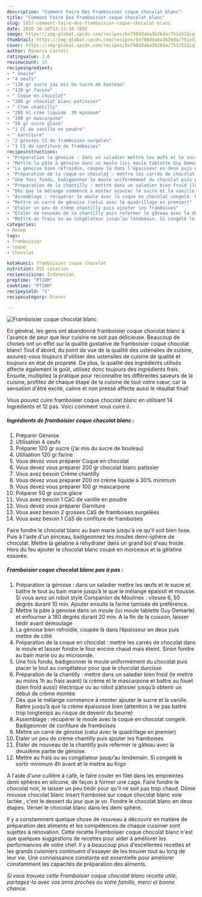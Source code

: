 ```yaml
---
description: "Comment Faire Des Framboisier coque chocolat blanc"
title: "Comment Faire Des Framboisier coque chocolat blanc"
slug: 5857-comment-faire-des-framboisier-coque-chocolat-blanc
date: 2020-10-10T13:12:34.788Z
image: https://img-global.cpcdn.com/recipes/be798ddaba3b26da/751x532cq70/framboisier-coque-chocolat-blanc-photo-principale-de-la-recette.jpg
thumbnail: https://img-global.cpcdn.com/recipes/be798ddaba3b26da/751x532cq70/framboisier-coque-chocolat-blanc-photo-principale-de-la-recette.jpg
cover: https://img-global.cpcdn.com/recipes/be798ddaba3b26da/751x532cq70/framboisier-coque-chocolat-blanc-photo-principale-de-la-recette.jpg
author: Minerva Carroll
ratingvalue: 3.6
reviewcount: 15
recipeingredient:
- " Gnoise"
- "4 oeufs"
- "120 gr sucre jai mis du sucre de bouleau"
- "120 gr farine"
- " Coque en chocolat"
- "200 gr chocolat blanc patissier"
- " Crme chantilly"
- "200 ml crme liquide  30 minimum"
- "100 gr mascarpone"
- "50 gr sucre glace"
- "1 CC de vanille en poudre"
- " Garniture"
- "2 grosses CS de framboises surgeles"
- "1 CS de confiture de framboises"
recipeinstructions:
- "Préparation la génoise : dans un saladier mettre les œufs et le sucre et battre le tout au bain marie jusqu’à le que le mélange épaissit et mousse. Si vous avez un robot style Companion de Moulinex : vitesse 6, 50 degrés durant 10 min. Ajouter ensuite la farine tamisée de préférence."
- "Mettre la pâte à génoise dans un moule (ici moule tablette Guy Demarle) et enfourner à 180 degrés durant 20 min. A la fin de la cuisson, laisser tiédir avant démoulage"
- "La génoise bien refroidie, coupée là dans l’épaisseur en deux puis mettre de côté"
- "Préparation de la coque en chocolat : mettre les carrés de chocolat dans le moule et laisser fondre le four encore chaud mais éteint. Sinon fondre au bain marie ou au microonde."
- "Une fois fondu, badigeonner le moule uniformément du chocolat puis placer le tout au congélateur pour que le chocolat durcisse"
- "Préparation de la chantilly : mettre dans un saladier bien froid (le mettre au moins 1h au frais avant) la crème et le mascarpone et battre au fouet (bien froid aussi) électrique ou au robot pâtissier jusqu’à obtenir un début de crème montée"
- "Dès que le mélange commence à monter ajouter le sucre et la vanille. Battre jusqu’à que la crème épaississe bien (attention à ne pas battre trop longtemps au risque de devenir du beurre)"
- "Assemblage : récupérer le moule avec la coque en chocolat congelé. Badigeonner de confiture de framboises"
- "Mettre un carré de génoise (celui avec le quadrillage en premier)"
- "Étaler un peu de crème chantilly puis ajouter les framboises"
- "Étaler de nouveau de la chantilly puis refermer le gâteau avec la deuxième partie de génoise."
- "Mettre au frais ou au congélateur jusqu’au lendemain. Si congelé le sortir minimum 4h avant et le mettre au frigo"
categories:
- Resep
tags:
- framboisier
- coque
- chocolat

katakunci: framboisier coque chocolat 
nutrition: 255 calories
recipecuisine: Indonesian
preptime: "PT28M"
cooktime: "PT30M"
recipeyield: "1"
recipecategory: Dinner

---
```



![Framboisier coque chocolat blanc](https://img-global.cpcdn.com/recipes/be798ddaba3b26da/751x532cq70/framboisier-coque-chocolat-blanc-photo-principale-de-la-recette.jpg)

En général, les gens ont abandonné framboisier coque chocolat blanc à l'avance de peur que leur cuisine ne soit pas délicieuse. Beaucoup de choses ont un effet sur la qualité gustative de framboisier coque chocolat blanc! Tout d'abord, du point de vue de la qualité des ustensiles de cuisine, assurez-vous toujours d'utiliser des ustensiles de cuisine de qualité et toujours en état de propreté. De plus, la qualité des ingrédients utilisés affecte également le goût, utilisez donc toujours des ingrédients frais. Ensuite, multipliez la pratique pour reconnaître les différentes saveurs de la cuisine, profitez de chaque étape de la cuisine de tout votre cœur, car la sensation d'être excité, calme et non pressé affecte aussi le résultat final!

<!--inarticleads1-->

Vous pouvez cuire framboisier coque chocolat blanc en utilisant 14 Ingrédients et 12 pas. Voici comment vous cuire il.

##### Ingrédients de framboisier coque chocolat blanc :

1. Préparer  Génoise
1. Utilisation 4 oeufs
1. Préparer 120 gr sucre (j’ai mis du sucre de bouleau)
1. Utilisation 120 gr farine
1. Vous devez vous préparer  Coque en chocolat
1. Vous devez vous préparer 200 gr chocolat blanc patissier
1. Vous avez besoin  Crème chantilly
1. Vous devez vous préparer 200 ml crème liquide à 30% minimum
1. Vous devez vous préparer 100 gr mascarpone
1. Préparer 50 gr sucre glace
1. Vous avez besoin 1 CàC de vanille en poudre
1. Vous devez vous préparer  Garniture
1. Vous avez besoin 2 grosses CàS de framboises surgelées
1. Vous avez besoin 1 CàS de confiture de framboises


Faire fondre le chocolat blanc au bain marie jusqu&#39;à ce qu&#39;il soit bien lisse. Puis à l&#39;aide d&#39;un pinceau, badigeonnez les moules demi-sphère de chocolat. Mettre la gélatine à réhydrater dans un grand bol d&#39;eau froide. Hors du feu ajouter le chocolat blanc coupé en morceaux et la gélatine essorée. 

<!--inarticleads2-->

##### Framboisier coque chocolat blanc pas à pas :

1. Préparation la génoise : dans un saladier mettre les œufs et le sucre et battre le tout au bain marie jusqu’à le que le mélange épaissit et mousse. Si vous avez un robot style Companion de Moulinex : vitesse 6, 50 degrés durant 10 min. Ajouter ensuite la farine tamisée de préférence.
1. Mettre la pâte à génoise dans un moule (ici moule tablette Guy Demarle) et enfourner à 180 degrés durant 20 min. A la fin de la cuisson, laisser tiédir avant démoulage
1. La génoise bien refroidie, coupée là dans l’épaisseur en deux puis mettre de côté
1. Préparation de la coque en chocolat : mettre les carrés de chocolat dans le moule et laisser fondre le four encore chaud mais éteint. Sinon fondre au bain marie ou au microonde.
1. Une fois fondu, badigeonner le moule uniformément du chocolat puis placer le tout au congélateur pour que le chocolat durcisse
1. Préparation de la chantilly : mettre dans un saladier bien froid (le mettre au moins 1h au frais avant) la crème et le mascarpone et battre au fouet (bien froid aussi) électrique ou au robot pâtissier jusqu’à obtenir un début de crème montée
1. Dès que le mélange commence à monter ajouter le sucre et la vanille. Battre jusqu’à que la crème épaississe bien (attention à ne pas battre trop longtemps au risque de devenir du beurre)
1. Assemblage : récupérer le moule avec la coque en chocolat congelé. Badigeonner de confiture de framboises
1. Mettre un carré de génoise (celui avec le quadrillage en premier)
1. Étaler un peu de crème chantilly puis ajouter les framboises
1. Étaler de nouveau de la chantilly puis refermer le gâteau avec la deuxième partie de génoise.
1. Mettre au frais ou au congélateur jusqu’au lendemain. Si congelé le sortir minimum 4h avant et le mettre au frigo


A l&#39;aide d&#39;une cuillère à café, le faire couler en filet dans les empreintes demi sphères en silicone, de façon à former une cage. Faire fondre le chocolat noir, le laisser un peu tiédir pour qu&#39;il ne soit pas trop chaud. Dôme mousse chocolat blanc insert framboise sur coque chocolat blanc voie lactée , c&#39;est le dessert du jour que je vo. Fondre le chocolat blanc en deux étapes. Verser le chocolat blanc dans les demi sphère. 

<!--inarticleads1-->

<p>
Il y a constamment quelque chose de nouveau à découvrir en matière de préparation des aliments et les compétences de chaque cuisinier sont sujettes à rénovation. Cette recette Framboisier coque chocolat blanc n'est que quelques suggestions de recettes pour aider à améliorer les performances de votre chef. Il y a beaucoup plus d'excellentes recettes et les grands cuisiniers continuent d'essayer de les trouver tout au long de leur vie. Une connaissance constante est essentielle pour améliorer constamment les capacités de préparation des aliments.
</p>

<p>
<i>Si vous trouvez cette Framboisier coque chocolat blanc recette utile, partagez-la avec vos amis proches ou votre famille, merci et bonne chance.</i>
</p>

